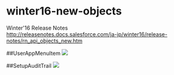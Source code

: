 # winter16-new-objects
Winter'16 Release Notes  
<a href="http://releasenotes.docs.salesforce.com/ja-jp/winter16/release-notes/rn_api_objects_new.htm">http://releasenotes.docs.salesforce.com/ja-jp/winter16/release-notes/rn_api_objects_new.htm</a>

##UserAppMenuItem
<img src="http://cdn-ak.f.st-hatena.com/images/fotolife/t/tyoshikawa1106/20151005/20151005231702.png" />

##SetupAuditTrail
<img src="http://cdn-ak.f.st-hatena.com/images/fotolife/t/tyoshikawa1106/20151005/20151005234643.png" />
